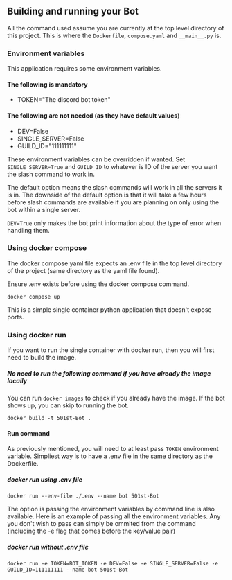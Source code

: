 ## Building and running your Bot

All the command used assume you are currently at the top level directory of this project. This is where the `Dockerfile`, `compose.yaml` and `__main__.py` is.

### Environment variables
This application requires some environment variables.

#### The following is mandatory
- TOKEN="The discord bot token"

#### The following are not needed (as they have default values)
- DEV=False
- SINGLE_SERVER=False
- GUILD_ID="111111111"

These environment variables can be overridden if wanted.
Set `SINGLE_SERVER=True` and `GUILD_ID` to whatever is ID of the server you want the slash command to work in.

The default option means the slash commands will work in all the servers it is in.
The downside of the default option is that it will take a few hours before slash commands are available 
if you are planning on only using the bot within a single server.

`DEV=True` only makes the bot print information about the type of error when handling them.

### Using docker compose

The docker compose yaml file expects an .env file in the top level directory of the project (same directory as the yaml file found).

Ensure .env exists before using the docker compose command.

`docker compose up`

This is a simple single container python application that doesn't expose ports.

### Using docker run

If you want to run the single container with docker run, then you will first need to build the image.

##### No need to run the following command if you have already the image locally

You can run `docker images` to check if you already have the image. If the bot shows up, you can skip to running the bot.

`docker build -t 501st-Bot .`

#### Run command
As previously mentioned, you will need to at least pass `TOKEN` environment variable. Simpliest way is to have a .env file in the same directory as the Dockerfile.

##### docker run using .env file
`docker run --env-file ./.env --name bot 501st-Bot`

The option is passing the environment variables by command line is also available. 
Here is an example of passing all the environment variables. Any you don't wish to pass can simply be ommited from the command (including the -e flag that comes before the key/value pair)

##### docker run without .env file
`docker run -e TOKEN=BOT_TOKEN -e DEV=False -e SINGLE_SERVER=False -e GUILD_ID=111111111 --name bot 501st-Bot`
